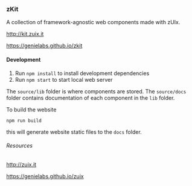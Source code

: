 ### zKit

A collection of framework-agnostic web components made with zUIx.

http://kit.zuix.it

https://genielabs.github.io/zkit


#### Development

1. Run `npm install` to install development dependencies
2. Run `npm start` to start local web server

The `source/lib` folder is where components are stored.
The `source/docs` folder contains documentation of each component in the `lib` folder.

To build the website

`npm run build`

this will generate website static files to the `docs` folder.


###### Resources

http://zuix.it

https://genielabs.github.io/zuix
